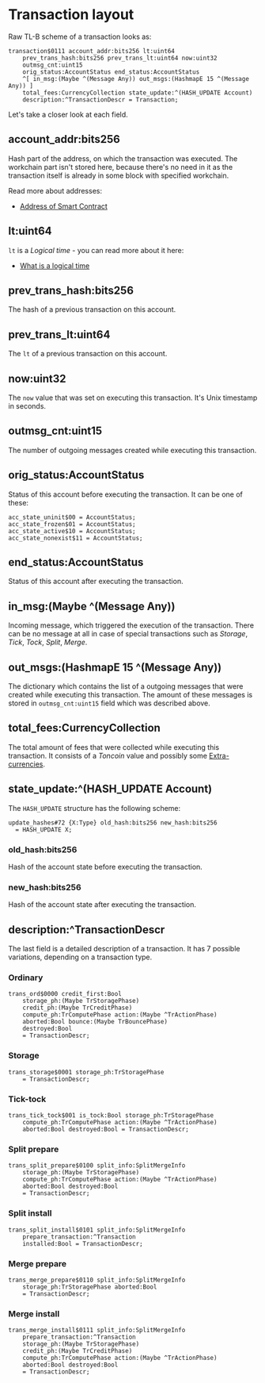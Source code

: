 # Transaction layout

Raw TL-B scheme of a transaction looks as:

```tlb
transaction$0111 account_addr:bits256 lt:uint64
    prev_trans_hash:bits256 prev_trans_lt:uint64 now:uint32
    outmsg_cnt:uint15
    orig_status:AccountStatus end_status:AccountStatus
    ^[ in_msg:(Maybe ^(Message Any)) out_msgs:(HashmapE 15 ^(Message Any)) ]
    total_fees:CurrencyCollection state_update:^(HASH_UPDATE Account)
    description:^TransactionDescr = Transaction;
```

Let's take a closer look at each field.

## account_addr:bits256

Hash part of the address, on which the transaction was executed. The workchain part isn't stored here, because there's no need in it as the transaction itself is already in some block with specified workchain.

Read more about addresses:

-   [Address of Smart Contract](https://docs.ton.org/learn/overviews/addresses#address-of-smart-contract)

## lt:uint64

`lt` is a _Logical time_ - you can read more about it here:

-   [What is a logical time](https://docs.ton.org/develop/smart-contracts/guidelines/message-delivery-guarantees#what-is-a-logical-time)

## prev_trans_hash:bits256

The hash of a previous transaction on this account.

## prev_trans_lt:uint64

The `lt` of a previous transaction on this account.

## now:uint32

The `now` value that was set on executing this transaction. It's Unix timestamp in seconds.

## outmsg_cnt:uint15

The number of outgoing messages created while executing this transaction.

## orig_status:AccountStatus

Status of this account before executing the transaction. It can be one of these:

```tlb
acc_state_uninit$00 = AccountStatus;
acc_state_frozen$01 = AccountStatus;
acc_state_active$10 = AccountStatus;
acc_state_nonexist$11 = AccountStatus;
```

## end_status:AccountStatus

Status of this account after executing the transaction.

## in_msg:(Maybe ^(Message Any))

Incoming message, which triggered the execution of the transaction. There can be no message at all in case of special transactions such as _Storage_, _Tick_, _Tock_, _Split_, _Merge_.

## out_msgs:(HashmapE 15 ^(Message Any))

The dictionary which contains the list of a outgoing messages that were created while executing this transaction. The amount of these messages is stored in `outmsg_cnt:uint15` field which was described above.

## total_fees:CurrencyCollection

The total amount of fees that were collected while executing this transaction. It consists of a _Toncoin_ value and possibly some [Extra-currencies](https://docs.ton.org/develop/dapps/defi/coins#extra-currencies).

## state_update:^(HASH_UPDATE Account)

The `HASH_UPDATE` structure has the following scheme:

```tlb
update_hashes#72 {X:Type} old_hash:bits256 new_hash:bits256
  = HASH_UPDATE X;
```

### old_hash:bits256

Hash of the account state before executing the transaction.

### new_hash:bits256

Hash of the account state after executing the transaction.

## description:^TransactionDescr

The last field is a detailed description of a transaction. It has 7 possible variations, depending on a transaction type.

### Ordinary

```tlb
trans_ord$0000 credit_first:Bool
    storage_ph:(Maybe TrStoragePhase)
    credit_ph:(Maybe TrCreditPhase)
    compute_ph:TrComputePhase action:(Maybe ^TrActionPhase)
    aborted:Bool bounce:(Maybe TrBouncePhase)
    destroyed:Bool
    = TransactionDescr;
```

### Storage

```tlb
trans_storage$0001 storage_ph:TrStoragePhase
    = TransactionDescr;
```

### Tick-tock

```tlb
trans_tick_tock$001 is_tock:Bool storage_ph:TrStoragePhase
    compute_ph:TrComputePhase action:(Maybe ^TrActionPhase)
    aborted:Bool destroyed:Bool = TransactionDescr;
```

### Split prepare

```tlb
trans_split_prepare$0100 split_info:SplitMergeInfo
    storage_ph:(Maybe TrStoragePhase)
    compute_ph:TrComputePhase action:(Maybe ^TrActionPhase)
    aborted:Bool destroyed:Bool
    = TransactionDescr;
```

### Split install

```tlb
trans_split_install$0101 split_info:SplitMergeInfo
    prepare_transaction:^Transaction
    installed:Bool = TransactionDescr;
```

### Merge prepare

```tlb
trans_merge_prepare$0110 split_info:SplitMergeInfo
    storage_ph:TrStoragePhase aborted:Bool
    = TransactionDescr;
```

### Merge install

```tlb
trans_merge_install$0111 split_info:SplitMergeInfo
    prepare_transaction:^Transaction
    storage_ph:(Maybe TrStoragePhase)
    credit_ph:(Maybe TrCreditPhase)
    compute_ph:TrComputePhase action:(Maybe ^TrActionPhase)
    aborted:Bool destroyed:Bool
    = TransactionDescr;
```
